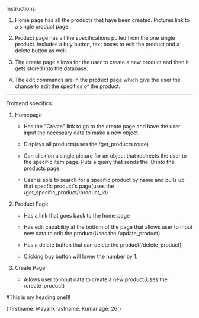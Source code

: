Instructions:

1. Home page has all the products that have been created. Pictures link to a single product page. 

2. Product page has all the specifications pulled from the one single product. Includes a buy button, text boxes to edit the product and a delete button as well.

3. The create page allows for the user to create a new product and then it gets stored into the database.

4. The edit commands are in the product page which give the user the chance to edit the specifics of the product.

__________________________________________________________

Frontend specifics:

1. Homepage
    - Has the "Create" link to go to the create page and have the user input the necessary data to make a new object.

    - Displays all products(uses the /get_products route)

    - Can click on a single picture for an object that redirects the user to the specific item page. Puts a query that sends the ID into the products page.

    - User is able to search for a specific product by name and pulls up that specfic product's page(uses the /get_specific_product/:product_id)

2. Product Page
    - Has a link that goes back to the home page

    - Has edit capability at the bottom of the page that allows user to input new data to edit the product(Uses the /update_product)

    - Has a delete button that can delete the product(/delete_product)

    - Clicking buy button will lower the number by 1.

3. Create Page
    - Allows user to input data to create a new product(Uses the /create_product)


#This is my heading one!!!

{
    firstname: Mayank
    lastname: Kumar
    age: 26
}

